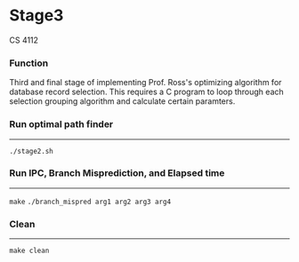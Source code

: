 # Stage3
CS 4112

### Function
Third and final stage of implementing Prof. Ross's optimizing algorithm for database record selection. This requires a C program to loop through each selection grouping algorithm and calculate certain paramters.


### Run optimal path finder
-----
  `./stage2.sh`

### Run IPC, Branch Misprediction, and Elapsed time 
-----
  `make`
  `./branch_mispred arg1 arg2 arg3 arg4`

### Clean
-----
  `make clean`
